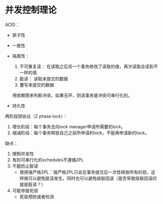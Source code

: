 # 并发控制理论

ACID：

* 原子性

* 一致性

* 隔离性：

  1. 不可重复读： 在读取之后另一个事务修改了读取的值，再次读取会读到不一样的值
  2. 脏读： 读取未提交的数据
  3. 覆写未提交的数据

  用依赖图来判断冲突，如果无环，则该事务是冲突可串行化的。

* 持久性



两阶段锁协议（2 phase lock）：

1. 增长阶段：每个事务去向lock manager申请所需要的lock。
2. 缩减阶段：每个事务释放自己之前所申请的lock，不能再申请新的lock。

缺点：

1. 限制并发性
2. 有的可串行化的schedules不遵循2PL
3. 不能防止脏读
   * 使用强严格2PL：强严格2PL只会在事务提交后一次性释放所有的锁，这样做可以避免脏读发生。同时也可以避免级联回滚（是否导致级联回滚的就是脏读？）
4. 可能导致死锁
   * 死锁预防或者检测



